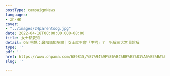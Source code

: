 ```yaml
---
postType: campaignNews
languages:
- zh-HK
cover:
- "../images/24parentsog.jpg"
date: 2022-04-18T00:00:00.000+08:00
title: 女士都要知
detail: Oh!爸媽：鼻咽癌知多啲｜女士就不會「中招」？　拆解三大常見誤解
type: ''
pdf: ''
href: https://www.ohpama.com/689815/%E7%94%9F%E6%B4%BB%E5%81%A5%E5%BA%B7/%E5%81%A5%E5%BA%B7%E7%99%BE%E7%A7%91/%e9%bc%bb%e5%92%bd%e7%99%8c-%e6%97%a9%e6%9c%9f%e7%af%a9%e6%9f%a5/
slug: ''

---
```


